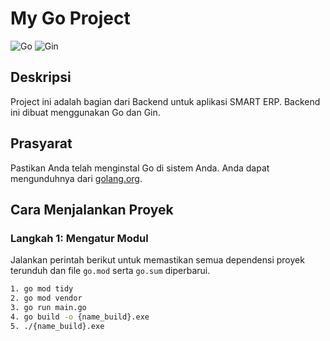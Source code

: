 # My Go Project

![Go](https://img.shields.io/badge/Go-1.22.4-blue)
![Gin](https://img.shields.io/badge/Gin-1.7.7-green)

## Deskripsi
Project ini adalah bagian dari Backend untuk aplikasi SMART ERP. Backend ini dibuat menggunakan Go dan Gin.

## Prasyarat
Pastikan Anda telah menginstal Go di sistem Anda. Anda dapat mengunduhnya dari [golang.org](https://golang.org/dl/).

## Cara Menjalankan Proyek

### Langkah 1: Mengatur Modul
Jalankan perintah berikut untuk memastikan semua dependensi proyek terunduh dan file `go.mod` serta `go.sum` diperbarui.

```bash or any Terminal
1. go mod tidy
2. go mod vendor
3. go run main.go
4. go build -o {name_build}.exe
5. ./{name_build}.exe
